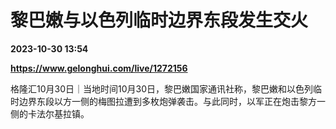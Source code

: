 # 黎巴嫩与以色列临时边界东段发生交火

**2023-10-30 13:54**

**https://www.gelonghui.com/live/1272156**

格隆汇10月30日｜当地时间10月30日，黎巴嫩国家通讯社称，黎巴嫩和以色列临时边界东段以方一侧的梅图拉遭到多枚炮弹袭击。与此同时，以军正在炮击黎方一侧的卡法尔基拉镇。